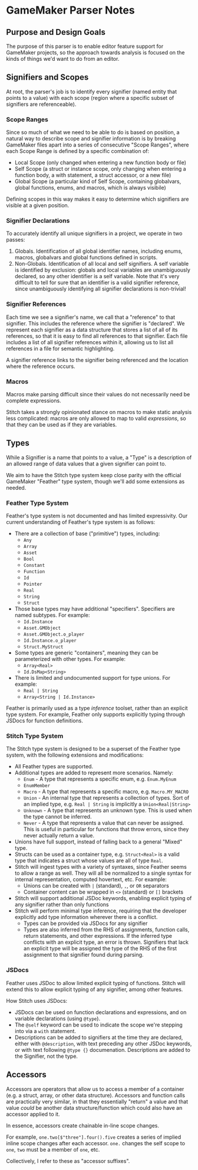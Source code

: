 # GameMaker Parser Notes

## Purpose and Design Goals

The purpose of this parser is to enable editor feature support for GameMaker projects, so the approach towards analysis is focused on the kinds of things we'd want to do from an editor.

## Signifiers and Scopes

At root, the parser's job is to identify every signifier (named entity that points to a value) with each scope (region where a specific subset of signifiers are referenceable).

### Scope Ranges

Since so much of what we need to be able to do is based on position, a natural way to describe scope and signifier information is by breaking GameMaker files apart into a series of consecutive "Scope Ranges", where each Scope Range is defined by a specific combination of:

- Local Scope (only changed when entering a new function body or file)
- Self Scope (a struct or instance scope, only changing when entering a function body, a with statement, a struct accessor, or a new file)
- Global Scope (a particular kind of Self Scope, containing globalvars, global functions, enums, and macros, which is always visibile)

Defining scopes in this way makes it easy to determine which signifiers are visible at a given position.

### Signifier Declarations

To accurately identify all unique signifiers in a project, we operate in two passes:

1. Globals. Identification of all global identifier names, including enums, macros, globalvars and global functions defined in scripts.
2. Non-Globals. Identification of all local and self signifiers. A self variable is identified by exclusion: globals and local variables are unambiguously declared, so any other identifier is a self variable. Note that it's very difficult to tell for sure that an identifier is a valid signifier reference, since unambiguously identifying all signifier declarations is non-trivial!

### Signifier References

Each time we see a signifier's name, we call that a "reference" to that signifier. This includes the reference where the signifier is "declared". We represent each signifier as a data structure that stores a list of all of its references, so that it is easy to find all references to that signifier. Each file includes a list of all signifier references within it, allowing us to list all references in a file for semantic highlighting.

A signifier reference links to the signifier being referenced and the location where the reference occurs.

### Macros

Macros make parsing difficult since their values do not necessarily need be complete expressions.

Stitch takes a strongly opinionated stance on macros to make static analysis less complicated: macros are only allowed to map to valid *expressions*, so that they can be used as if they are variables.

## Types

While a Signifier is a name that points to a value, a "Type" is a description of an allowed range of data values that a given signifier can point to.

We aim to have the Stitch type system keep close parity with the official GameMaker "Feather" type system, though we'll add some extensions as needed.

### Feather Type System

Feather's type system is not documented and has limited expressivity. Our current understanding of Feather's type system is as follows:

- There are a collection of base ("primitive") types, including:
  - `Any`
  - `Array`
  - `Asset`
  - `Bool`
  - `Constant`
  - `Function`
  - `Id`
  - `Pointer`
  - `Real`
  - `String`
  - `Struct`
- Those base types may have additional "specifiers". Specifiers are named subtypes. For example:
  - `Id.Instance`
  - `Asset.GMObject`
  - `Asset.GMObject.o_player`
  - `Id.Instance.o_player`
  - `Struct.MyStruct`
- Some types are generic "containers", meaning they can be parameterized with other types. For example:
  - `Array<Real>`
  - `Id.DsMap<String>`
- There is limited and undocumented support for type unions. For example:
  - `Real | String`
  - `Array<String | Id.Instance>`

Feather is primarily used as a type *inference* toolset, rather than an explicit type system. For example, Feather only supports explicitly typing through JSDocs for function definitions.

### Stitch Type System

The Stitch type system is designed to be a superset of the Feather type system, with the following extensions and modifications:

- All Feather types are supported.
- Additional types are added to represent more scenarios. Namely:
  - `Enum` - A type that represents a specific enum, e.g. `Enum.MyEnum`
  - `EnumMember`
  - `Macro` - A type that represents a specific macro, e.g. `Macro.MY_MACRO`
  - `Union` - An internal type that represents a collection of types. Sort of an implied type, e.g. `Real | String` is implicitly a `Union<Real|String>`
  - `Unknown` - A type that represents an unknown type. This is used when the type cannot be inferred.
  - `Never` - A type that represents a value that can never be assigned. This is useful in particular for functions that throw errors, since they never actually return a value.
- Unions have full support, instead of falling back to a general "Mixed" type.
- Structs can be used as a container type, e.g. `Struct<Real>` is a valid type that indicates a struct whose values are all of type `Real`.
- Stitch will ingest types with a variety of syntaxes, since Feather seems to allow a range as well. They will all be normalized to a single syntax for internal representation, computed hovertext, etc. For example:
  - Unions can be created with `|` (standard), `,`, or ` OR ` separators
  - Container content can be wrapped in `<>` (standard) or `[]` brackets
- Stitch will support additional JSDoc keywords, enabling explicit typing of any signifier rather than only functions
- Stitch will perform minimal type inference, requiring that the developer explicitly add type information wherever there is a conflict.
  - Types can be provided via JSDocs for any signifier
  - Types are also inferred from the RHS of assignments, function calls, return statements, and other expressions. If the inferred type conflicts with an explicit type, an error is thrown. Signifiers that lack an explicit type will be assigned the type of the RHS of the first assignment to that signifier found during parsing.

### JSDocs

Feather uses JSDoc to allow limited explicit typing of functions. Stitch will extend this to allow explicit typing of any signifier, among other features.

How Stitch uses JSDocs:

- JSDocs can be used on function declarations and expressions, and on variable declarations (using `@type`).
- The `@self` keyword can be used to indicate the scope we're stepping into via a `with` statement.
- Descriptions can be added to signifiers at the time they are declared, either with `@description`, with text preceding any other JSDoc keywords, or with text following `@type {}` documenation. Descriptions are added to the Signifier, not the type.

## Accessors

Accessors are operators that allow us to access a member of a container (e.g. a struct, array, or other data structure). Accessors and function calls are practically very similar, in that they essentially "return" a value and that value *could* be another data structure/function which could also have an accessor applied to it.

In essence, accessors create chainable in-line scope changes.

For example, `one.two[$"three"].four().five` creates a series of implied inline scope changes after each accessor. `one.` changes the self scope to `one`, `two` must be a member of `one`, etc.

Collectively, I refer to these as "accessor suffixes".

